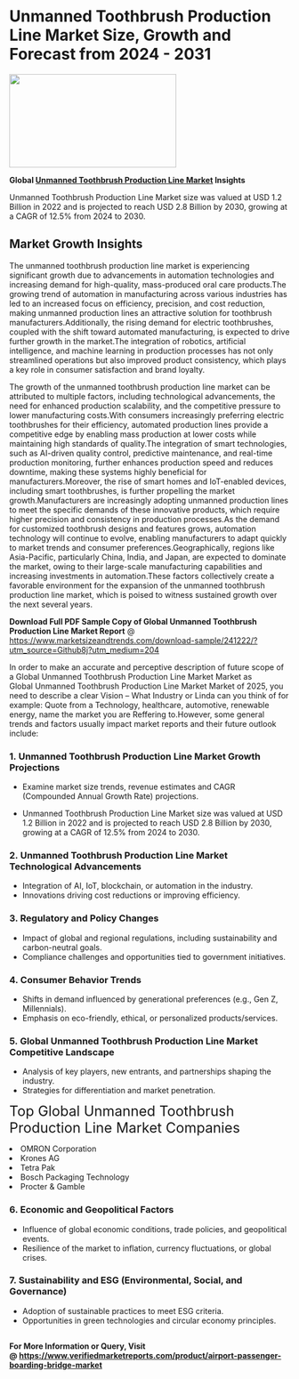 <H1>Unmanned Toothbrush Production Line Market Size, Growth and Forecast from 2024 - 2031</H1><img class="aligncenter size-medium wp-image-584254" src="https://thirdeyenews.in/wp-content/uploads/2024/09/Global-Market-Research-300x168.jpeg" alt="" width="300" height="168" /><p><strong>Global&nbsp;<a href="https://www.marketsizeandtrends.com/download-sample/241222/?utm_source=Github8j?utm_medium=204">Unmanned Toothbrush Production Line Market</a> Insights</strong></p><p>Unmanned Toothbrush Production Line Market size was valued at USD 1.2 Billion in 2022 and is projected to reach USD 2.8 Billion by 2030, growing at a CAGR of 12.5% from 2024 to 2030.</p><p><h2>Market Growth Insights</h2> <p>The unmanned toothbrush production line market is experiencing significant growth due to advancements in automation technologies and increasing demand for high-quality, mass-produced oral care products.The growing trend of automation in manufacturing across various industries has led to an increased focus on efficiency, precision, and cost reduction, making unmanned production lines an attractive solution for toothbrush manufacturers.Additionally, the rising demand for electric toothbrushes, coupled with the shift toward automated manufacturing, is expected to drive further growth in the market.The integration of robotics, artificial intelligence, and machine learning in production processes has not only streamlined operations but also improved product consistency, which plays a key role in consumer satisfaction and brand loyalty.</p> <p>The growth of the unmanned toothbrush production line market can be attributed to multiple factors, including technological advancements, the need for enhanced production scalability, and the competitive pressure to lower manufacturing costs.With consumers increasingly preferring electric toothbrushes for their efficiency, automated production lines provide a competitive edge by enabling mass production at lower costs while maintaining high standards of quality.The integration of smart technologies, such as AI-driven quality control, predictive maintenance, and real-time production monitoring, further enhances production speed and reduces downtime, making these systems highly beneficial for manufacturers.Moreover, the rise of smart homes and IoT-enabled devices, including smart toothbrushes, is further propelling the market growth.Manufacturers are increasingly adopting unmanned production lines to meet the specific demands of these innovative products, which require higher precision and consistency in production processes.As the demand for customized toothbrush designs and features grows, automation technology will continue to evolve, enabling manufacturers to adapt quickly to market trends and consumer preferences.Geographically, regions like Asia-Pacific, particularly China, India, and Japan, are expected to dominate the market, owing to their large-scale manufacturing capabilities and increasing investments in automation.These factors collectively create a favorable environment for the expansion of the unmanned toothbrush production line market, which is poised to witness sustained growth over the next several years.</p> <p><span class=""><strong>Download Full PDF Sample Copy of Global Unmanned Toothbrush Production Line Market Report</strong> @ <a href="https://www.marketsizeandtrends.com/download-sample/241222/?utm_source=Github8j?utm_medium=204" target="_blank">https://www.marketsizeandtrends.com/download-sample/241222/?utm_source=Github8j?utm_medium=204</a></span></p><p>In order to make an accurate and perceptive description of future scope of a Global&nbsp;Unmanned Toothbrush Production Line Market Market as Global&nbsp;Unmanned Toothbrush Production Line Market Market of 2025, you need to describe a clear Vision &ndash; What Industry or Linda can you think of for example: Quote from a Technology, healthcare, automotive, renewable energy, name the market you are Reffering to.However, some general trends and factors usually impact market reports and their future outlook include:</p><h3>1.&nbsp;<strong>Unmanned Toothbrush Production Line Market Growth Projections</strong></h3><ul><li>Examine market size trends, revenue estimates and CAGR (Compounded Annual Growth Rate) projections.</li><li><p>Unmanned Toothbrush Production Line Market size was valued at USD 1.2 Billion in 2022 and is projected to reach USD 2.8 Billion by 2030, growing at a CAGR of 12.5% from 2024 to 2030.</p></li></ul><h3>2.&nbsp;<strong>Unmanned Toothbrush Production Line Market Technological Advancements</strong></h3><ul><li>Integration of AI, IoT, blockchain, or automation in the industry.</li><li>Innovations driving cost reductions or improving efficiency.</li></ul><h3>3.&nbsp;<strong>Regulatory and Policy Changes</strong></h3><ul><li>Impact of global and regional regulations, including sustainability and carbon-neutral goals.</li><li>Compliance challenges and opportunities tied to government initiatives.</li></ul><h3>4.&nbsp;<strong>Consumer Behavior Trends</strong></h3><ul><li>Shifts in demand influenced by generational preferences (e.g., Gen Z, Millennials).</li><li>Emphasis on eco-friendly, ethical, or personalized products/services.</li></ul><h3>5.&nbsp;<strong>Global Unmanned Toothbrush Production Line Market Competitive Landscape</strong></h3><ul><li>Analysis of key players, new entrants, and partnerships shaping the industry.</li><li>Strategies for differentiation and market penetration.</li></ul><p data-pm-slice="1 1 []"><span style="color: inherit; font-family: inherit; font-size: 25px;">Top Global Unmanned Toothbrush Production Line Market Companies</span></p><div class="" data-test-id=""><p><li>OMRON Corporation</li><li> Krones AG</li><li> Tetra Pak</li><li> Bosch Packaging Technology</li><li> Procter & Gamble</li></p></div><h3>6.&nbsp;<strong>Economic and Geopolitical Factors</strong></h3><ul><li>Influence of global economic conditions, trade policies, and geopolitical events.</li><li>Resilience of the market to inflation, currency fluctuations, or global crises.</li></ul><h3>7.&nbsp;<strong>Sustainability and ESG (Environmental, Social, and Governance)</strong></h3><ul><li>Adoption of sustainable practices to meet ESG criteria.</li><li>Opportunities in green technologies and circular economy principles.</li></ul><h2><strong style="font-size: 14px;">For More Information or Query, Visit @&nbsp;</strong><a style="background-color: #ffffff; font-size: 14px;" href="https://www.marketsizeandtrends.com/report/unmanned-toothbrush-production-line-market/" target="_blank">https://www.verifiedmarketreports.com/product/airport-passenger-boarding-bridge-market</a></h2>